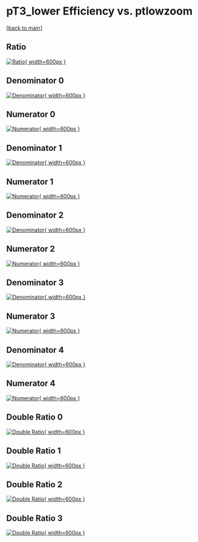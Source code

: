 # pT3_lower Efficiency vs. ptlowzoom

[[back to main](./)]



## Ratio

[![Ratio](../mtv/var/pT3_lower_vtr_11_1_eff_ptlowzoom.png){ width=600px }](../mtv/var/pT3_lower_vtr_11_1_eff_ptlowzoom.pdf)

## Denominator 0

[![Denominator](../mtv/den/pT3_lower_vtr_11_1_eff_ptlowzoom_den0.png){ width=600px }](../mtv/den/pT3_lower_vtr_11_1_eff_ptlowzoom_den0.pdf)

## Numerator 0

[![Numerator](../mtv/num/pT3_lower_vtr_11_1_eff_ptlowzoom_num0.png){ width=600px }](../mtv/num/pT3_lower_vtr_11_1_eff_ptlowzoom_num0.pdf)

## Denominator 1

[![Denominator](../mtv/den/pT3_lower_vtr_11_1_eff_ptlowzoom_den1.png){ width=600px }](../mtv/den/pT3_lower_vtr_11_1_eff_ptlowzoom_den1.pdf)

## Numerator 1

[![Numerator](../mtv/num/pT3_lower_vtr_11_1_eff_ptlowzoom_num1.png){ width=600px }](../mtv/num/pT3_lower_vtr_11_1_eff_ptlowzoom_num1.pdf)

## Denominator 2

[![Denominator](../mtv/den/pT3_lower_vtr_11_1_eff_ptlowzoom_den2.png){ width=600px }](../mtv/den/pT3_lower_vtr_11_1_eff_ptlowzoom_den2.pdf)

## Numerator 2

[![Numerator](../mtv/num/pT3_lower_vtr_11_1_eff_ptlowzoom_num2.png){ width=600px }](../mtv/num/pT3_lower_vtr_11_1_eff_ptlowzoom_num2.pdf)

## Denominator 3

[![Denominator](../mtv/den/pT3_lower_vtr_11_1_eff_ptlowzoom_den3.png){ width=600px }](../mtv/den/pT3_lower_vtr_11_1_eff_ptlowzoom_den3.pdf)

## Numerator 3

[![Numerator](../mtv/num/pT3_lower_vtr_11_1_eff_ptlowzoom_num3.png){ width=600px }](../mtv/num/pT3_lower_vtr_11_1_eff_ptlowzoom_num3.pdf)

## Denominator 4

[![Denominator](../mtv/den/pT3_lower_vtr_11_1_eff_ptlowzoom_den4.png){ width=600px }](../mtv/den/pT3_lower_vtr_11_1_eff_ptlowzoom_den4.pdf)

## Numerator 4

[![Numerator](../mtv/num/pT3_lower_vtr_11_1_eff_ptlowzoom_num4.png){ width=600px }](../mtv/num/pT3_lower_vtr_11_1_eff_ptlowzoom_num4.pdf)

## Double Ratio 0

[![Double Ratio](../mtv/ratio/pT3_lower_vtr_11_1_eff_ptlowzoom_ratio0.png){ width=600px }](../mtv/ratio/pT3_lower_vtr_11_1_eff_ptlowzoom_ratio0.pdf)

## Double Ratio 1

[![Double Ratio](../mtv/ratio/pT3_lower_vtr_11_1_eff_ptlowzoom_ratio1.png){ width=600px }](../mtv/ratio/pT3_lower_vtr_11_1_eff_ptlowzoom_ratio1.pdf)

## Double Ratio 2

[![Double Ratio](../mtv/ratio/pT3_lower_vtr_11_1_eff_ptlowzoom_ratio2.png){ width=600px }](../mtv/ratio/pT3_lower_vtr_11_1_eff_ptlowzoom_ratio2.pdf)

## Double Ratio 3

[![Double Ratio](../mtv/ratio/pT3_lower_vtr_11_1_eff_ptlowzoom_ratio3.png){ width=600px }](../mtv/ratio/pT3_lower_vtr_11_1_eff_ptlowzoom_ratio3.pdf)

